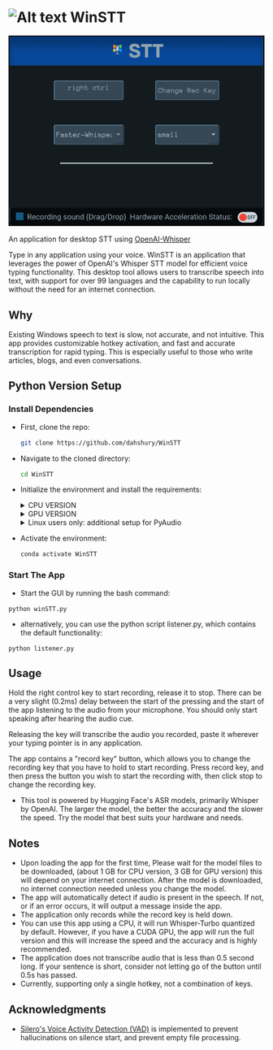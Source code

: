 # <img src="./media/Windows 1 Theta.ico" alt="Alt text" width="30"> WinSTT

![Alt text](</media/untitled.png>)

An application for desktop STT using [OpenAI-Whisper](https://github.com/openai/whisper)

Type in any application using your voice. WinSTT is an application that leverages the power of OpenAI's Whisper STT model for efficient voice typing functionality. This desktop tool allows users to transcribe speech into text, with support for over 99 languages and the capability to run locally without the need for an internet connection.

<!-- You can download the CPU version from [WinSTT v0.1 CPU](https://drive.google.com/file/d/1u20s9QokghYoQ3sNN6HsaEljVuM9Oo6f/view?usp=drive_link) -->

## Why

Existing Windows speech to text is slow, not accurate, and not intuitive. This app provides customizable hotkey activation, and fast and accurate transcription for rapid typing. This is especially useful to those who write articles, blogs, and even conversations.

## Python Version Setup

### Install Dependencies

- First, clone the repo:

    ```bash
    git clone https://github.com/dahshury/WinSTT
    ```

- Navigate to the cloned directory:

    ```bash
    cd WinSTT
    ```

- Initialize the environment and install the requirements:

    <details>
    <summary>CPU VERSION</summary>

    ```bash
    conda env create -f env.yaml
    ```

    </details>

    <details>
    <summary>GPU VERSION</summary>

    ```bash
    conda env create -f env-gpu.yaml
    ```

    </details>

    <details>
    <summary>Linux users only: additional setup for PyAudio</summary>

    For Linux, you need to install `PortAudio`, which PyAudio depends on. Use the following commands to install PortAudio on common Linux distributions:

    - **Debian/Ubuntu**:
        ```bash
        sudo apt update
        sudo apt install portaudio19-dev libxcb1 libxcb-cursor0 libxcb-keysyms1 libxcb-render0 libxcb-shape0 libxcb-shm0 libxcb-xfixes0 libxcb-icccm4 libxcb-image0 libxcb-sync1 libxcb-xinerama0 libxcb-randr0 libxcb-util1 libx11-xcb1 libxrender1 libxkbcommon-x11-0
        ```

    </details>

- Activate the environment:

    ```bash
    conda activate WinSTT
    ```

### Start The App

- Start the GUI by running the bash command:

```
python winSTT.py
```

- alternatively, you can use the python script listener.py, which contains the default functionality:

```
python listener.py
```

## Usage

Hold the right control key to start recording, release it to stop. There can be a very slight (0.2ms) delay between the start of the pressing and the start of the app listening to the audio from your microphone. You should only start speaking after hearing the audio cue.

Releasing the key will transcribe the audio you recorded, paste it wherever your typing pointer is in any application.

The app contains a "record key" button, which allows you to change the recording key that you have to hold to start recording. Press record key, and then press the button you wish to start the recording with, then click stop to change the recording key.

- This tool is powered by Hugging Face's ASR models, primarily Whisper by OpenAI. The larger the model, the better the accuracy and the slower the speed. Try the model that best suits your hardware and needs.

## Notes

<!-- - The .EXE versions of the program can be detected as viruses. This is [common](https://medium.com/@markhank/how-to-stop-your-python-programs-being-seen-as-malware-bfd7eb407a7) as this program is compiled using Pyinstaller. You  can check the [CPU version Virustotal](https://www.virustotal.com/gui/file/dd6483c19dd3abc2ffa0508da80d9e514806413895b347655bfc45e49d45e681?nocache=1) to confirm this isn't malicious. You can also alternatively use the python .py version to avoid this problem. -->
- Upon loading the app for the first time, Please wait for the model files to be downloaded, (about 1 GB for CPU version, 3 GB for GPU version) this will depend on your internet connection. After the model is downloaded, no internet connection needed unless you change the model.
- The app will automatically detect if audio is present in the speech. If not, or if an error occurs, it will output a message inside the app.
- The application only records while the record key is held down.
- You can use this app using a CPU, it will run Whisper-Turbo quantized by default. However, if you have a CUDA GPU, the app will run the full version and this will increase the speed and the accuracy and is highly recommended.
- The application does not transcribe audio that is less than 0.5 second long. If your sentence is short, consider not letting go of the button until 0.5s has passed.
- Currently, supporting only a single hotkey, not a combination of keys.
<!-- - The app contains no viruses. It was compiled using Pyinstaller. -->

## Acknowledgments

- [Silero's Voice Activity Detection (VAD)](https://github.com/snakers4/silero-vad) is implemented to prevent hallucinations on silence start, and prevent empty file processing.
